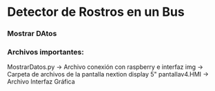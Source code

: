 # Detector de Rostros en un Bus
### Mostrar DAtos

### Archivos importantes:
 MostrarDatos.py -> Archivo conexión con raspberry e interfaz
 img ->  Carpeta de archivos de la pantalla nextion display 5"
 pantallav4.HMI  -> Archivo Interfaz Gráfica

 
